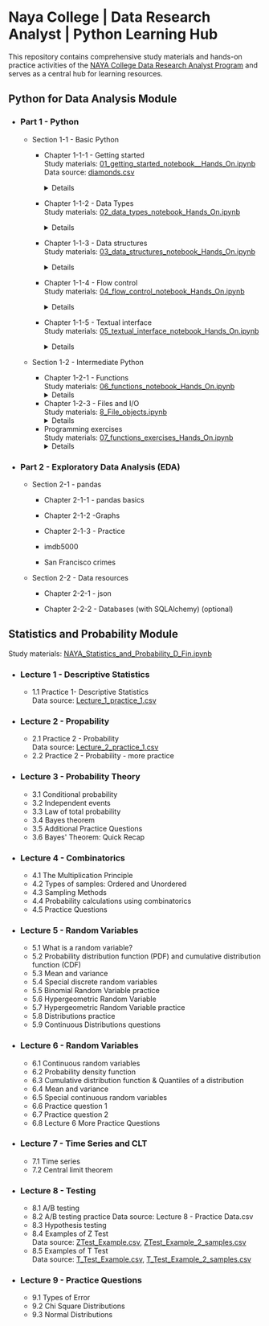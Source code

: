 # Naya College | Data Research Analyst | Python Learning Hub
This repository contains comprehensive study materials and hands-on practice activities of the 
<a href="https://www.naya-college.co.il/courses/data-research-analyst/" target="_blank" rel="noopener">NAYA College Data Research Analyst Program</a> and serves as a central hub for learning resources.
## Python for Data Analysis Module

- ### Part 1 - Python

    * Section 1-1 - Basic Python

      - Chapter 1-1-1 - Getting started<br>
      Study materials: [01_getting_started_notebook__Hands_On.ipynb](https://github.com/Rina-Irene-arch/Naya_College_DRS_Learning_Hub/blob/main/01_getting_started_notebook__Hands_On.ipynb)<br>
      Data source: [diamonds.csv](https://github.com/Rina-Irene-arch/Naya_College_DRS_Learning_Hub/blob/main/diamonds.csv)   
         <details>
         - Basic concepts
            - Tradition first
            - Assignment and operations
            - Case sensitivity
            - Comments
            - Printing
            - Working environment
            - Indentation
            - Self-explanatory examples
            - Example 1 - Interactive Guess-My-Number game
            - Example 2 - Data exploration

      - Chapter 1-1-2 - Data Types<br> 
      Study materials: [02_data_types_notebook_Hands_On.ipynb](https://github.com/Rina-Irene-arch/Naya_College_DRS_Learning_Hub/blob/main/02_data_types_notebook_Hands_On.ipynb)
         <details>
         - General
         - Numbers
         - Strings
         - Common operations
         - Immutability
         - String literals
         - Multi-line string
         - Conversions
         - Booleans
         - Common operations
         - Exercises

      - Chapter 1-1-3 - Data structures<br> 
      Study materials: [03_data_structures_notebook_Hands_On.ipynb](https://github.com/Rina-Irene-arch/Naya_College_DRS_Learning_Hub/blob/main/03_data_structures_notebook_Hands_On.ipynb)
         <details>
         - Introduction
         - Lists
            - Lists are sequences
            - Indexing and slicing
            - Common operations
            - Lists are mutable
            - Adding elements - append(), insert() & extend()
            - Removing elements - pop() & remove()
            - Exercises
         - Tuples
            - Tuples are sequences
            - Tuples are immutable
            - [optional] Unpacking
         - Dictionaries
            - Fundamentals
            - Lists lookup vs. dictionary lookup
            - Getting and setting
            - Limitations
            - keys(), values() & items()
            - Common operations
               - pop(key)
               - The function len()
               - The operator in
         - [optional] Sets
            - Fundamentals
            - Common operations
               - add(x) and remove(x)
               - The function len()
               - The operator in
      - Chapter 1-1-4 - Flow control<br>
      Study materials: [04_flow_control_notebook_Hands_On.ipynb](https://github.com/Rina-Irene-arch/Naya_College_DRS_Learning_Hub/blob/main/04_flow_control_notebook_Hands_On.ipynb)
          <details>
         - The if statement (and friends)
            - elif and else
            - Nested if
            - [optional] Pythonic Truth
          = The for loop  
          - Basic Examples
          - he range() function
          - Initialization
          - Everyting (almost) is iterable
             - Strings
             - Lists
             - Tuples
             - Dictionaries
             - Exercises
          - The while loop
             - Exercises
           - [optional] Skipping iterations  
              - Basic examples
              - Exercises
       - Chapter 1-1-5 - Textual interface<br>
      Study materials: [05_textual_interface_notebook_Hands_On.ipynb](https://github.com/Rina-Irene-arch/Naya_College_DRS_Learning_Hub/blob/main/05_textual_interface_notebook_Hands_On.ipynb)
          <details>
         - The input() function
            - Grand example (guess the number)
         - String formatting - format()  
         - String formatting - f-string
             - Formatting specifications
             - Exercises
    * Section 1-2 - Intermediate Python

      - Chapter 1-2-1 - Functions<br>
      Study materials: [06_functions_notebook_Hands_On.ipynb](https://github.com/Rina-Irene-arch/Naya_College_DRS_Learning_Hub/blob/main/06_functions_notebook_Hands_On.ipynb)
          <details>
         - Introduction
         - The return statement
            - Multiple return values
         - Arguments
             - Default values
             - Positional Arguments vs. Keyword Arguments
             - sorted(iterable, key, reverse)
             - all(iterable) and any(iterable)
             - enumerate(iterable, start)
             - Zip
          - Built-in functions   
      - Chapter 1-2-3 - Files and I/O<br>
      Study materials: [8_File_objects.ipynb](https://github.com/Rina-Irene-arch/Naya_College_DRS_Learning_Hub/blob/main/08_File_objects.ipynb)
          <details>
         - Introduction
         - Open and close
         - Reading
            - Read with a for-loop
            - Read with read()
         - Writing
             - Writing methods
             - Writing modes
          - Additional notes
          - Exercises
             - Exercise 1
             - Exercise 2
      - Programming exercises<br>
      Study materials: [07_functions_exercises_Hands_On.ipynb](https://github.com/Rina-Irene-arch/Naya_College_DRS_Learning_Hub/blob/main/07_functions_exercises_Hands_On.ipynb)
          <details>
         - Basics
            - Exercise 1
            - Exercise 2
               - part 1
               - part 2
               - part 3
            - Exercise 3
         - Built-in functions
             - Exercise (sorted)
          - More exercises 
            - Exercise 1
            - Exercise 2



- ### Part 2 - Exploratory Data Analysis (EDA)

    * Section 2-1 - pandas

      - Chapter 2-1-1 - pandas basics

      - Chapter 2-1-2 -Graphs

      - Chapter 2-1-3 - Practice

      - imdb5000

      - San Francisco crimes

    * Section 2-2 - Data resources

      - Chapter 2-2-1 - json

      - Chapter 2-2-2 - Databases (with SQLAlchemy) (optional)
     
## Statistics and Probability Module
Study materials: [NAYA_Statistics_and_Probability_D_Fin.ipynb](https://github.com/Rina-Irene-arch/Naya_College_DRS_Learning_Hub/blob/main/NAYA_Statistics_and_Probability_D_Fin.ipynb)
- ### Lecture 1 - Descriptive Statistics
    * 1.1 Practice 1- Descriptive Statistics<br>
      Data source: [Lecture_1_practice_1.csv](https://github.com/Rina-Irene-arch/Naya_College_DRS_Learning_Hub/blob/main/Lecture_1_practice_1.csv)
- ### Lecture 2 - Propability
    * 2.1 Practice 2 - Probability<br>
      Data source: [Lecture_2_practice_1.csv](https://github.com/Rina-Irene-arch/Naya_College_DRS_Learning_Hub/blob/main/Lecture_2_practice_1.csv)
    * 2.2 Practice 2 - Probability - more practice
- ### Lecture 3 - Probability Theory
    * 3.1 Conditional probability
    * 3.2 Independent events
    * 3.3 Law of total probability
    * 3.4 Bayes theorem
    * 3.5 Additional Practice Questions
    * 3.6 Bayes' Theorem: Quick Recap
- ### Lecture 4 - Combinatorics
    * 4.1 The Multiplication Principle
    * 4.2 Types of samples: Ordered and Unordered
    * 4.3 Sampling Methods
    * 4.4 Probability calculations using combinatorics
    * 4.5 Practice Questions
- ### Lecture 5 - Random Variables
    * 5.1 What is a random variable?
    * 5.2 Probability distribution function (PDF) and cumulative distribution function (CDF)
    * 5.3 Mean and variance
    * 5.4 Special discrete random variables
    * 5.5 Binomial Random Variable practice
    * 5.6 Hypergeometric Random Variable
    * 5.7 Hypergeometric Random Variable practice
    * 5.8 Distributions practice
    * 5.9 Continuous Distributions questions
- ### Lecture 6 - Random Variables
    * 6.1 Continuous random variables
    * 6.2 Probability density function
    * 6.3 Cumulative distribution function & Quantiles of a distribution
    * 6.4 Mean and variance
    * 6.5 Special continuous random variables
    * 6.6 Practice question 1
    * 6.7 Practice question 2
    * 6.8 Lecture 6 More Practice Questions
- ### Lecture 7 - Time Series and CLT
    * 7.1 Time series
    * 7.2 Central limit theorem
- ### Lecture 8 - Testing
    * 8.1 A/B testing
    * 8.2 A/B testing practice
      Data source: Lecture 8 - Practice Data.csv
    * 8.3 Hypothesis testing
    * 8.4 Examples of Z Test<br>
      Data source: [ZTest_Example.csv](https://github.com/Rina-Irene-arch/Naya_College_DRS_Learning_Hub/blob/main/ZTest_Example.csv), [ZTest_Example_2_samples.csv](https://github.com/Rina-Irene-arch/Naya_College_DRS_Learning_Hub/blob/main/ZTest_Example_2_samples.csv)
    * 8.5 Examples of T Test<br>
      Data source: [T_Test_Example.csv](https://github.com/Rina-Irene-arch/Naya_College_DRS_Learning_Hub/blob/main/T_Test_Example.csv), [T_Test_Example_2_samples.csv](https://github.com/Rina-Irene-arch/Naya_College_DRS_Learning_Hub/blob/main/T_Test_Example_2_samples.csv)
- ### Lecture 9 - Practice Questions
    * 9.1 Types of Error
    * 9.2 Chi Square Distributions
    * 9.3 Normal Distributions


